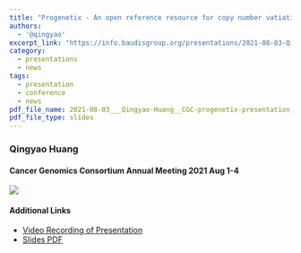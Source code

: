 ```yaml
---
title: "Progenetix - An open reference resource for copy number vatiation data in cancer"
authors:
  - '@qingyao'
excerpt_link: "https://info.baudisgroup.org/presentations/2021-08-03-Qingyao-Huang__Progenetix-oncogenomic-resource__CGC-talk/"
category:
  - presentations
  - news
tags:
  - presentation
  - conference
  - news
pdf_file_name: 2021-08-03___Qingyao-Huang__CGC-progenetix-presentation__slides.pdf
pdf_file_type: slides
---
```



### Qingyao Huang
#### Cancer Genomics Consortium Annual Meeting 2021 Aug 1-4

<img src="https://info.baudisgroup.org/img/2021-08-03_CGC-session-info.png" style="margin-left: auto; margin-right:auto" />

<!--more-->


#### Additional Links

* [Video Recording of Presentation](https://progenetix.org/storage-ext/recordings/2021-08-03___Qingyao__CGC_recording.mp4)
* [Slides PDF](https://info.baudisgroup.org/pdf/2021-08-03___Qingyao-Huang__CGC-progenetix-presentation__slides.pdf)
